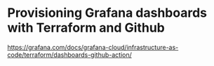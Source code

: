 # Provisioning Grafana dashboards with Terraform and Github

https://grafana.com/docs/grafana-cloud/infrastructure-as-code/terraform/dashboards-github-action/

